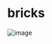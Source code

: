 # bricks
![image](https://github.com/MohlomiCliffMakhetha/bricks/assets/105281058/722d4225-7349-4fa2-9d10-718fbd475912)
